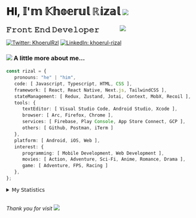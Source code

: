 <h1> 𝐇𝐢, 𝕀'𝕞 𝕂𝕙𝕠𝕖𝕣𝕦𝕝 ℝ𝕚𝕫𝕒𝕝 <img src="https://media.giphy.com/media/mGcNjsfWAjY5AEZNw6/giphy.gif" width="50"></h1>
<img align='right' src="https://media.giphy.com/media/v1.Y2lkPTc5MGI3NjExOWI2ajR2NGJubzBsZHFuaHMwajRrcDNsNXJwOG8yb3F0NjhkNXF4OSZlcD12MV9pbnRlcm5hbF9naWZfYnlfaWQmY3Q9cw/fkZukR450RQ1qnGaq9/giphy.gif" width="200">
<strong style="font-size:20px;">𝙵𝚛𝚘𝚗𝚝 𝙴𝚗𝚍 𝙳𝚎𝚟𝚎𝚕𝚘𝚙𝚎𝚛</strong>
</p></em>

[![Twitter: KhoerulRzl](https://img.shields.io/twitter/follow/KhoerulRzl?style=social)](https://twitter.com/KhoerulRzl)
[![LinkedIn: khoerul-rizal](https://img.shields.io/badge/khoerul--rizal-blue?style=flat-square&logo=Linkedin&logoColor=white&link=https://www.linkedin.com/in/khoerul-rizal/)](https://www.linkedin.com/in/khoerul-rizal/)

### <img src="https://media.giphy.com/media/VgCDAzcKvsR6OM0uWg/giphy.gif" width="50"> A little more about me...

```typescript
const rizal = {
   pronouns: "he" | "him",
   code: [ Javascript, Typescript, HTML, CSS ],
   framework: [ React, React Native, Next.js, TailwindCSS ],
   stateManagement: [ Redux, Zustand, Jotai, Context, MobX, Recoil ],
   tools: {
      textEditor: [ Visual Studio Code, Android Studio, Xcode ],
      browser: [ Arc, Firefox, Chrome ],
      services: [ Firebase, Play Console, App Store Connect, GCP ],
      others: [ Github, Postman, iTerm ]
   },
   platform: [ Android, iOS, Web ],
   interest: {
      programming: [ Mobile Development, Web Development ],
      movies: [ Action, Adventure, Sci-Fi, Anime, Romance, Drama ],
      game: [ Adventure, FPS, Racing ]
   },
};
```

<details>
  <summary>𝖬𝗒 𝖲𝗍𝖺𝗍𝗂𝗌𝗍𝗂𝖼𝗌</summary><br/>
   
<!--START_SECTION:waka-->
![Code Time](http://img.shields.io/badge/Code%20Time-525%20hrs%2013%20mins-blue)

![Profile Views](http://img.shields.io/badge/Profile%20Views-0-blue)

**🐱 My GitHub Data** 

> 📦 165.8 kB Used in GitHub's Storage 
 > 
> 🏆 1,019 Contributions in the Year 2024
 > 
> 💼 Opted to Hire
 > 
> 📜 31 Public Repositories 
 > 
> 🔑 8 Private Repositories 
 > 
**I'm an Early 🐤** 

```text
🌞 Morning                12370 commits       █████████░░░░░░░░░░░░░░░░   35.06 % 
🌆 Daytime                15402 commits       ███████████░░░░░░░░░░░░░░   43.65 % 
🌃 Evening                7360 commits        █████░░░░░░░░░░░░░░░░░░░░   20.86 % 
🌙 Night                  152 commits         ░░░░░░░░░░░░░░░░░░░░░░░░░   00.43 % 
```
📅 **I'm Most Productive on Tuesday** 

```text
Monday                   6882 commits        █████░░░░░░░░░░░░░░░░░░░░   19.50 % 
Tuesday                  8063 commits        ██████░░░░░░░░░░░░░░░░░░░   22.85 % 
Wednesday                5830 commits        ████░░░░░░░░░░░░░░░░░░░░░   16.52 % 
Thursday                 6795 commits        █████░░░░░░░░░░░░░░░░░░░░   19.26 % 
Friday                   5038 commits        ████░░░░░░░░░░░░░░░░░░░░░   14.28 % 
Saturday                 1185 commits        █░░░░░░░░░░░░░░░░░░░░░░░░   03.36 % 
Sunday                   1491 commits        █░░░░░░░░░░░░░░░░░░░░░░░░   04.23 % 
```


📊 **This Week I Spent My Time On** 

```text
🕑︎ Time Zone: Asia/Jakarta

💬 Programming Languages: 
TypeScript               43 hrs 12 mins      ████████████████░░░░░░░░░   62.80 % 
Other                    12 hrs 8 mins       ████░░░░░░░░░░░░░░░░░░░░░   17.65 % 
Figma Design             7 hrs 14 mins       ███░░░░░░░░░░░░░░░░░░░░░░   10.52 % 
JavaScript               3 hrs               █░░░░░░░░░░░░░░░░░░░░░░░░   04.38 % 
JSON                     47 mins             ░░░░░░░░░░░░░░░░░░░░░░░░░   01.15 % 

🔥 Editors: 
VS Code                  48 hrs 38 mins      ██████████████████░░░░░░░   70.70 % 
Slack                    10 hrs 55 mins      ████░░░░░░░░░░░░░░░░░░░░░   15.88 % 
Figma                    7 hrs 14 mins       ███░░░░░░░░░░░░░░░░░░░░░░   10.52 % 
Terminal                 52 mins             ░░░░░░░░░░░░░░░░░░░░░░░░░   01.28 % 
Postman                  42 mins             ░░░░░░░░░░░░░░░░░░░░░░░░░   01.03 % 

💻 Operating System: 
Mac                      68 hrs 47 mins      █████████████████████████   100.00 % 
```

**I Mostly Code in JavaScript** 

```text
JavaScript               42 repos            █████████████████░░░░░░░░   67.74 % 
TypeScript               13 repos            █████░░░░░░░░░░░░░░░░░░░░   20.97 % 
Go                       2 repos             █░░░░░░░░░░░░░░░░░░░░░░░░   03.23 % 
Jupyter Notebook         1 repo              ░░░░░░░░░░░░░░░░░░░░░░░░░   01.61 % 
Java                     1 repo              ░░░░░░░░░░░░░░░░░░░░░░░░░   01.61 % 
```



**Timeline**

![Lines of Code chart](https://raw.githubusercontent.com/khoerulrizal/khoerulrizal/main/assets/bar_graph.png)


 Last Updated on 13/07/2024 00:46:54 UTC
<!--END_SECTION:waka-->
</details>
<br/>

<em>Thank you for visit</em> <img src="https://media.giphy.com/media/v1.Y2lkPTc5MGI3NjExcHdvNm1qZWtjaGw0ZjdwM3Z3NnY2dHlueTVuODBta2FiY20wM2YybSZlcD12MV9pbnRlcm5hbF9naWZfYnlfaWQmY3Q9cw/tV25tpdKqdFa9x81k2/giphy.gif" width="40">
